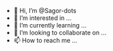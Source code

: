 - 👋 Hi, I’m @Sagor-dots
- 👀 I’m interested in ...
- 🌱 I’m currently learning ...
- 💞️ I’m looking to collaborate on ...
- 📫 How to reach me ...

<!---
Sagor-dots/Sagor-dots is a ✨ special ✨ repository because its `README.md` (this file) appears on your GitHub profile.
You can click the Preview link to take a look at your changes.
--->
